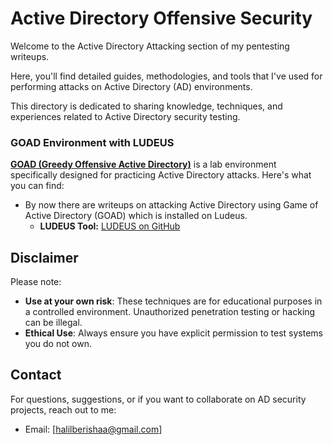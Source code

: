 # Active Directory Offensive Security

Welcome to the Active Directory Attacking section of my pentesting writeups. 

Here, you'll find detailed guides, methodologies, and tools that I've used for performing attacks on Active Directory (AD) environments. 

This directory is dedicated to sharing knowledge, techniques, and experiences related to Active Directory security testing. 
### GOAD Environment with LUDEUS

**[GOAD (Greedy Offensive Active Directory)](https://github.com/Orange-Cyberdefense/GOAD)** is a lab environment specifically designed for practicing Active Directory attacks. Here's what you can find:

- By now there are writeups on attacking Active Directory using Game of Active Directory (GOAD) which is installed on Ludeus.
  - **LUDEUS Tool:** [LUDEUS on GitHub]([link-to-ludeus-repo](https://docs.ludus.cloud/docs/intro/))

## Disclaimer

Please note:

- **Use at your own risk**: These techniques are for educational purposes in a controlled environment. Unauthorized penetration testing or hacking can be illegal.
- **Ethical Use**: Always ensure you have explicit permission to test systems you do not own.

## Contact

For questions, suggestions, or if you want to collaborate on AD security projects, reach out to me:

- Email: [halilberishaa@gmail.com]
